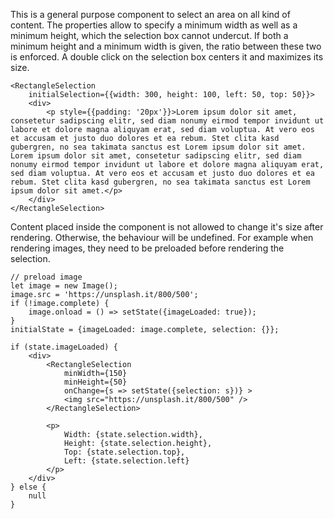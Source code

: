 This is a general purpose component to select an area on all kind of content.
The properties allow to specify a minimum width as well as a minimum height,
which the selection box cannot undercut.
If both a minimum height and a minimum width is given, the ratio between these two is enforced.
A double click on the selection box centers it and maximizes its size.

```
<RectangleSelection
    initialSelection={{width: 300, height: 100, left: 50, top: 50}}>
    <div>
        <p style={{padding: '20px'}}>Lorem ipsum dolor sit amet, consetetur sadipscing elitr, sed diam nonumy eirmod tempor invidunt ut labore et dolore magna aliquyam erat, sed diam voluptua. At vero eos et accusam et justo duo dolores et ea rebum. Stet clita kasd gubergren, no sea takimata sanctus est Lorem ipsum dolor sit amet. Lorem ipsum dolor sit amet, consetetur sadipscing elitr, sed diam nonumy eirmod tempor invidunt ut labore et dolore magna aliquyam erat, sed diam voluptua. At vero eos et accusam et justo duo dolores et ea rebum. Stet clita kasd gubergren, no sea takimata sanctus est Lorem ipsum dolor sit amet.</p>
    </div>
</RectangleSelection>
```

Content placed inside the component is not allowed to change it's size after rendering.
Otherwise, the behaviour will be undefined.
For example when rendering images, they need to be preloaded before rendering the selection.

```
// preload image
let image = new Image();
image.src = 'https://unsplash.it/800/500';
if (!image.complete) {
    image.onload = () => setState({imageLoaded: true});
}
initialState = {imageLoaded: image.complete, selection: {}};

if (state.imageLoaded) {
    <div>
        <RectangleSelection
            minWidth={150}
            minHeight={50}
            onChange={s => setState({selection: s})} >
            <img src="https://unsplash.it/800/500" />
        </RectangleSelection>
        
        <p>
            Width: {state.selection.width}, 
            Height: {state.selection.height}, 
            Top: {state.selection.top}, 
            Left: {state.selection.left}
        </p>
    </div>
} else {
    null
}
```
